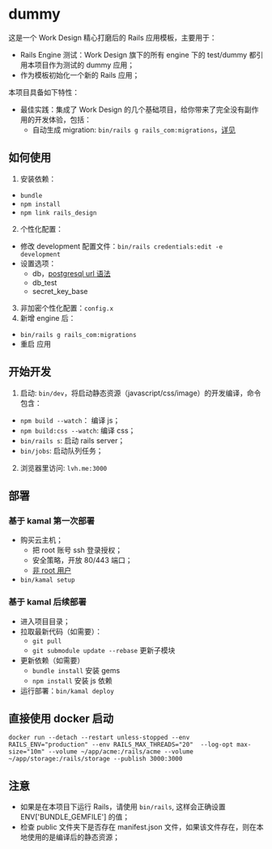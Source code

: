 # dummy

这是一个 Work Design 精心打磨后的 Rails 应用模板，主要用于：
* Rails Engine 测试：Work Design 旗下的所有 engine 下的 test/dummy 都引用本项目作为测试的 dummy 应用；
* 作为模板初始化一个新的 Rails 应用；

本项目具备如下特性：
* 最佳实践：集成了 Work Design 的几个基础项目，给你带来了完全没有副作用的开发体验，包括：
  * 自动生成 migration: `bin/rails g rails_com:migrations`，[详见]()

## 如何使用
1. 安装依赖：
  * `bundle`
  * `npm install`
  * `npm link rails_design`
2. 个性化配置：
  * 修改 development 配置文件：`bin/rails credentials:edit -e development`
  * 设置选项：
    * db，[postgresql url 语法](https://www.postgresql.org/docs/current/libpq-connect.html#LIBPQ-CONNSTRING)
    * db_test
    * secret_key_base
3. 非加密个性化配置：`config.x`    
4. 新增 engine 后：
  * `bin/rails g rails_com:migrations`
  * 重启 应用

## 开始开发
1. 启动: `bin/dev`，将启动静态资源（javascript/css/image）的开发编译，命令包含：
  * `npm build --watch`： 编译 js；
  * `npm build:css --watch`: 编译 css；
  * `bin/rails s`: 启动 rails server；
  * `bin/jobs`: 启动队列任务；
2. 浏览器里访问: `lvh.me:3000`

## 部署

### 基于 kamal 第一次部署
  * 购买云主机；
    * 把 root 账号 ssh 登录授权；
    * 安全策略，开放 80/443 端口；
    * [非 root 用户](https://docs.docker.com/engine/install/linux-postinstall/#manage-docker-as-a-non-root-user)
  * `bin/kamal setup`
  
### 基于 kamal 后续部署
  * 进入项目目录；
  * 拉取最新代码（如需要）：
    * `git pull`
    * `git submodule update --rebase` 更新子模块
  * 更新依赖（如需要）
    * `bundle install` 安装 gems
    * `npm install` 安装 js 依赖
  * 运行部署：`bin/kamal deploy`

## 直接使用 docker 启动

```
docker run --detach --restart unless-stopped --env RAILS_ENV="production" --env RAILS_MAX_THREADS="20"  --log-opt max-size="10m" --volume ~/app/acme:/rails/acme --volume ~/app/storage:/rails/storage --publish 3000:3000
```



## 注意
* 如果是在本项目下运行 Rails，请使用 `bin/rails`, 这样会正确设置 ENV['BUNDLE_GEMFILE'] 的值；
* 检查 public 文件夹下是否存在 manifest.json 文件，如果该文件存在，则在本地使用的是编译后的静态资源；
